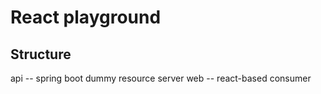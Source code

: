 # React playground

## Structure

api -- spring boot dummy resource server
web -- react-based consumer
